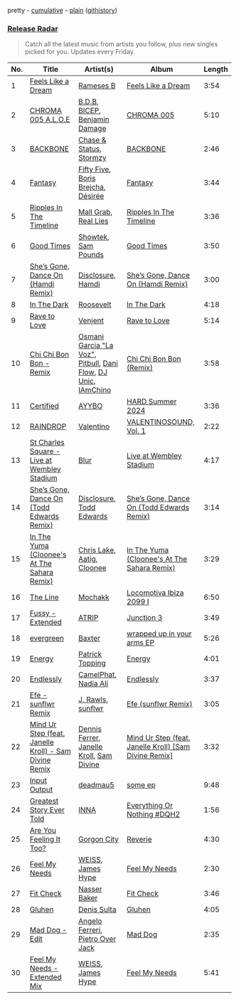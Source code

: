 pretty - [cumulative](/playlists/cumulative/Release%20Radar.md) - [plain](/playlists/plain/37i9dQZEVXbsudmxBFKW7G) ([githistory](https://github.githistory.xyz/vitokorn/spotify-playlist-archive/blob/master/playlists/plain/37i9dQZEVXbsudmxBFKW7G))
### [Release Radar](https://open.spotify.com/playlist/37i9dQZEVXbsudmxBFKW7G)

> Catch all the latest music from artists you follow, plus new singles picked for you. Updates every Friday.

| No. | Title | Artist(s) | Album | Length |
|---|---|---|---|---|
| 1 | [Feels Like a Dream](https://open.spotify.com/track/1TydZMUIGEuZ6Lg3yTPRkL) | [Rameses B](https://open.spotify.com/artist/06EfEcjc0vdvI6VNL0soIO) | [Feels Like a Dream](https://open.spotify.com/album/0JaV5jhBjLoFaTBBnhauDg) | 3:54 |
| 2 | [CHROMA 005 A.L.O.E](https://open.spotify.com/track/3j9K1iPrnwwPyieemfz2if) | [B.D.B](https://open.spotify.com/artist/6sXF3naVGIqO5axr7EVgPi), [BICEP](https://open.spotify.com/artist/73A3bLnfnz5BoQjb4gNCga), [Benjamin Damage](https://open.spotify.com/artist/4erUkZEVS1jXi5kwEtNvjT) | [CHROMA 005](https://open.spotify.com/album/5K2nivvCbKUqr1cBAkei6g) | 5:10 |
| 3 | [BACKBONE](https://open.spotify.com/track/2N13Lr0dpiirWaJVLcNl4i) | [Chase & Status](https://open.spotify.com/artist/3jNkaOXasoc7RsxdchvEVq), [Stormzy](https://open.spotify.com/artist/2SrSdSvpminqmStGELCSNd) | [BACKBONE](https://open.spotify.com/album/1Vn3EYSHT8ZdSjQ9NhV9LJ) | 2:46 |
| 4 | [Fantasy](https://open.spotify.com/track/2B9DroVUyWDbgix0AsfQds) | [Fifty Five](https://open.spotify.com/artist/2sWTgm6qQXV3Ebyg3T9FD2), [Boris Brejcha](https://open.spotify.com/artist/6caPJFLv1wesmM7gwK1ACy), [Désirée](https://open.spotify.com/artist/7igTH5z3uoVbKRvQ3M10fG) | [Fantasy](https://open.spotify.com/album/4F2UVqJr4RQ6tWOEC3dAxg) | 3:44 |
| 5 | [Ripples In The Timeline](https://open.spotify.com/track/2rgtbtPeODayxJBwMo5glI) | [Mall Grab](https://open.spotify.com/artist/7yF6JnFPDzgml2Ytkyl5D7), [Real Lies](https://open.spotify.com/artist/1jucBaHU995Lf7ViACscFu) | [Ripples In The Timeline](https://open.spotify.com/album/5rTRTf5rMAJSftfOQQD0FB) | 3:36 |
| 6 | [Good Times](https://open.spotify.com/track/0kUWE7S4ftlNggHJ4J2asz) | [Showtek](https://open.spotify.com/artist/3gk0OYeLFWYupGFRHqLSR7), [Sam Pounds](https://open.spotify.com/artist/1XoE8WpGuDGZ0SY1piWND1) | [Good Times](https://open.spotify.com/album/2l5dMzfdDvKCkljsLQeWIh) | 3:50 |
| 7 | [She’s Gone, Dance On (Hamdi Remix)](https://open.spotify.com/track/6rHen83Vy62TQbTgKayl9j) | [Disclosure](https://open.spotify.com/artist/6nS5roXSAGhTGr34W6n7Et), [Hamdi](https://open.spotify.com/artist/7vvicoei9BbKpZix8qSeLg) | [She’s Gone, Dance On (Hamdi Remix)](https://open.spotify.com/album/3ha9dsqrFE3JJ0SJqkb5rD) | 3:00 |
| 8 | [In The Dark](https://open.spotify.com/track/5syKbfJd2afOa2y93YQfTM) | [Roosevelt](https://open.spotify.com/artist/4AQrqVz6BYwy29iMxcGtx7) | [In The Dark](https://open.spotify.com/album/0zuZ4JU7RnSpe5fCQfzozl) | 4:18 |
| 9 | [Rave to Love](https://open.spotify.com/track/63lDtJHqKhUxcGOFZdxG3D) | [Venjent](https://open.spotify.com/artist/7xu08SujAqLp7BGinS96vd) | [Rave to Love](https://open.spotify.com/album/0JpRDMlZ1ByVjp3WpVy9NQ) | 5:14 |
| 10 | [Chi Chi Bon Bon - Remix](https://open.spotify.com/track/5PoV3iQhXLopTcAyA6Tqw1) | [Osmani Garcia "La Voz"](https://open.spotify.com/artist/37G8DfNgO4mQ3PKh5droSo), [Pitbull](https://open.spotify.com/artist/0TnOYISbd1XYRBk9myaseg), [Dani Flow](https://open.spotify.com/artist/1yX62RHdYysNcIrO33WQxJ), [DJ Unic](https://open.spotify.com/artist/1ADFyan08VIwFUGwGXDxNe), [IAmChino](https://open.spotify.com/artist/0b2GL7Y02vu50qieoQmw1w) | [Chi Chi Bon Bon (Remix)](https://open.spotify.com/album/0Iauzjo1cjGE9cx4odkKHb) | 3:58 |
| 11 | [Certified](https://open.spotify.com/track/5JV7bJKPwa9vpHMSnQ25PH) | [AYYBO](https://open.spotify.com/artist/0YVquC9RaJLYFNmlJFzkTV) | [HARD Summer 2024](https://open.spotify.com/album/7h7PgEkuj1ePzoOEL0XLdO) | 3:36 |
| 12 | [RAINDROP](https://open.spotify.com/track/7HRZ7Wt71HARkFkUVv7WOF) | [Valentino](https://open.spotify.com/artist/3wahfqLrbSHbC1kK8CUVz2) | [VALENTINOSOUND, Vol. 1](https://open.spotify.com/album/3wKsJfTlzmwBpUigLA6CML) | 2:22 |
| 13 | [St Charles Square - Live at Wembley Stadium](https://open.spotify.com/track/1HFf6zrUet4KnVKIDILLp0) | [Blur](https://open.spotify.com/artist/7MhMgCo0Bl0Kukl93PZbYS) | [Live at Wembley Stadium](https://open.spotify.com/album/7LS7XxLc7OpzjFe3KMGvOO) | 4:17 |
| 14 | [She’s Gone, Dance On (Todd Edwards Remix)](https://open.spotify.com/track/1DkvS69OM61MowelqAfDSJ) | [Disclosure](https://open.spotify.com/artist/6nS5roXSAGhTGr34W6n7Et), [Todd Edwards](https://open.spotify.com/artist/6MFopqejpmTUUZlcRmGzgg) | [She’s Gone, Dance On (Todd Edwards Remix)](https://open.spotify.com/album/4cBV4pc6FpCXkGNlYPgOkt) | 3:14 |
| 15 | [In The Yuma (Cloonee's At The Sahara Remix)](https://open.spotify.com/track/48f4gFvgXOMx6p5DjkIipF) | [Chris Lake](https://open.spotify.com/artist/5Igpc9iLZ3YGtKeYfSrrOE), [Aatig](https://open.spotify.com/artist/21OabQwzpxuFNxp7p781Ao), [Cloonee](https://open.spotify.com/artist/7MdlXmq2HViAJWo9cf30sR) | [In The Yuma (Cloonee's At The Sahara Remix)](https://open.spotify.com/album/7B8RIt9iwSpvDpdaFjWfFM) | 3:29 |
| 16 | [The Line](https://open.spotify.com/track/6xbD6Rbcni5aLxPPxC1r5Y) | [Mochakk](https://open.spotify.com/artist/0rTh1tAdrEbdKZBTiiAQSo) | [Locomotiva Ibiza 2099 I](https://open.spotify.com/album/42Jkaomtfh39feqVwQKvUm) | 6:50 |
| 17 | [Fussy - Extended](https://open.spotify.com/track/5yflhE21ijdS09MT2IjFso) | [ATRIP](https://open.spotify.com/artist/4fu0Er7pG6kZZa7Awf3NMI) | [Junction 3](https://open.spotify.com/album/3orD0F22WOT0CmmEpCDRg3) | 3:49 |
| 18 | [evergreen](https://open.spotify.com/track/4ICTaVz2WQYzjgpTfYULCi) | [Baxter](https://open.spotify.com/artist/44hRRRhNR9moRvxr2wQj6u) | [wrapped up in your arms EP](https://open.spotify.com/album/3mIyw6KPaJRgBhNNeLZwr6) | 5:26 |
| 19 | [Energy](https://open.spotify.com/track/5YoLcp1bzRTN8sNWXuGvxu) | [Patrick Topping](https://open.spotify.com/artist/7yRimuQSC5Ks3T2Ts0iyZa) | [Energy](https://open.spotify.com/album/1GdqL2xW6eVsnBhTRQmTVc) | 4:01 |
| 20 | [Endlessly](https://open.spotify.com/track/2a0beMS3iLUacdcQcrZQZH) | [CamelPhat](https://open.spotify.com/artist/240wlM8vDrf6S4zCyzGj2W), [Nadia Ali](https://open.spotify.com/artist/1C60viSZv6BoYtrnkZ44g5) | [Endlessly](https://open.spotify.com/album/5p5KiyEpIk3wwjHjvwHEOY) | 3:37 |
| 21 | [Efe - sunflwr Remix](https://open.spotify.com/track/0Hek2028AsGXANhfdB4jmZ) | [J. Rawls](https://open.spotify.com/artist/3M5miYDu8lWrm0A3Q0OTag), [sunflwr](https://open.spotify.com/artist/1vXY7FiXJPu6j456ZcrtIF) | [Efe (sunflwr Remix)](https://open.spotify.com/album/1bFfkCMQIttJYgixQG09Dt) | 3:05 |
| 22 | [Mind Ur Step (feat. Janelle Kroll) - Sam Divine Remix](https://open.spotify.com/track/0rzJmCQcKoO8XLYsuaG29W) | [Dennis Ferrer](https://open.spotify.com/artist/0MGTHZpAGf7isSfw8yMIoi), [Janelle Kroll](https://open.spotify.com/artist/50bLYJ4e3ZR2chodK8oMW9), [Sam Divine](https://open.spotify.com/artist/029RjYsk0DU8LKC92sUyXZ) | [Mind Ur Step (feat. Janelle Kroll) [Sam Divine Remix]](https://open.spotify.com/album/0jZalqqnzOCwv1TLoMLgdl) | 3:32 |
| 23 | [Input Output](https://open.spotify.com/track/0fzP5cIsXW3NXOCgjjJPSR) | [deadmau5](https://open.spotify.com/artist/2CIMQHirSU0MQqyYHq0eOx) | [some ep](https://open.spotify.com/album/5OPRF4o1pypBIdGbKtAbCN) | 9:48 |
| 24 | [Greatest Story Ever Told](https://open.spotify.com/track/7wC1Fk1xTbWPu5ykSNNsKp) | [INNA](https://open.spotify.com/artist/2w9zwq3AktTeYYMuhMjju8) | [Everything Or Nothing #DQH2](https://open.spotify.com/album/3qAA1ejpFJwfbSEyXzBikF) | 1:56 |
| 25 | [Are You Feeling It Too?](https://open.spotify.com/track/0iuUlHOatv15vVn6xZlpEh) | [Gorgon City](https://open.spotify.com/artist/4VNQWV2y1E97Eqo2D5UTjx) | [Reverie](https://open.spotify.com/album/5GCjSTO49p9xx0I223rXo6) | 4:30 |
| 26 | [Feel My Needs](https://open.spotify.com/track/38D7JeZb1SZfzZo6wGJGae) | [WEISS](https://open.spotify.com/artist/0FBRY66KVaAiddGVefikLB), [James Hype](https://open.spotify.com/artist/43BxCL6t4c73BQnIJtry5v) | [Feel My Needs](https://open.spotify.com/album/4611D7Vc8zCLn49NiKqpjn) | 2:30 |
| 27 | [Fit Check](https://open.spotify.com/track/1keukHTWGUV8FP9GAutZ9E) | [Nasser Baker](https://open.spotify.com/artist/6hKT9qsYMOZTJHqxVkXagx) | [Fit Check](https://open.spotify.com/album/3oEtm2F1pSV6qPsSCGNapy) | 3:46 |
| 28 | [Gluhen](https://open.spotify.com/track/4QCqbRdivvCZLSUDHw6eRJ) | [Denis Sulta](https://open.spotify.com/artist/7cDu9zG1gVQrMdSGBAhzvn) | [Gluhen](https://open.spotify.com/album/7dpQGNGrvLKPZ4XvQRXrOv) | 4:05 |
| 29 | [Mad Dog - Edit](https://open.spotify.com/track/2J3Sikah3AwAs0fjo7BeXJ) | [Angelo Ferreri](https://open.spotify.com/artist/3tT2XX9qEVivLCYGoqkRkZ), [Pietro Over Jack](https://open.spotify.com/artist/5WPP4x5TlPItZwbE61aHkf) | [Mad Dog](https://open.spotify.com/album/5n7uYYhEyuFAkCjggYkAsL) | 2:35 |
| 30 | [Feel My Needs - Extended Mix](https://open.spotify.com/track/48zWTTh17ZwyN8MWZj3DBh) | [WEISS](https://open.spotify.com/artist/0FBRY66KVaAiddGVefikLB), [James Hype](https://open.spotify.com/artist/43BxCL6t4c73BQnIJtry5v) | [Feel My Needs](https://open.spotify.com/album/4611D7Vc8zCLn49NiKqpjn) | 5:41 |